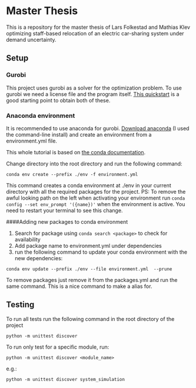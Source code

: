 # Master Thesis
This is a repository for the master thesis of Lars Folkestad and Mathias Klev optimizing staff-based relocation of
an electric car-sharing system under demand uncertainty. 

## Setup

### Gurobi
This project uses gurobi as a solver for the optimization problem. To use gurobi we need a license file and the program
itself. [This quickstart](https://www.gurobi.com/wp-content/plugins/hd_documentations/content/pdf/quickstart_mac_8.1.pdf#page=89&zoom=100,96,96)
 is a good starting point to obtain both of these.

### Anaconda environment
It is recommended to use anaconda for gurobi. [Download anaconda](https://docs.anaconda.com/anaconda/install/mac-os/) 
(I used the command-line install) and create an environment from a environment.yml file.


This whole tutorial is based on [the conda documentation](https://docs.conda.io/projects/conda/en/latest/user-guide/tasks/manage-environments.html).

Change directory into the root directory and run the following command:
```
conda env create --prefix ./env -f environment.yml
```
This command creates a conda environment at ./env in your current directory with all the required packages for the project.
PS: To remove the awful looking path on the left when activating your environment run `conda config --set env_prompt '({name})'`
when the environment is active. You need to restart your terminal to see this change. 

####Adding new packages to conda environment
1. Search for package using `conda search <package>` to check for availability
2. Add package name to environment.yml under dependencies
3. run the following command to update your conda environment with the new dependencies:
```
conda env update --prefix ./env --file environment.yml  --prune
```
To remove packages just remove it from the packages.yml and run the same command. 
This is a nice command to make a alias for.

## Testing
To run all tests run the following command in the root directory of the project
```
python -m unittest discover
```
To run only test for a specific module, run:
```
python -m unittest discover <module_name>
```
e.g.:
```
python -m unittest discover system_simulation
```

